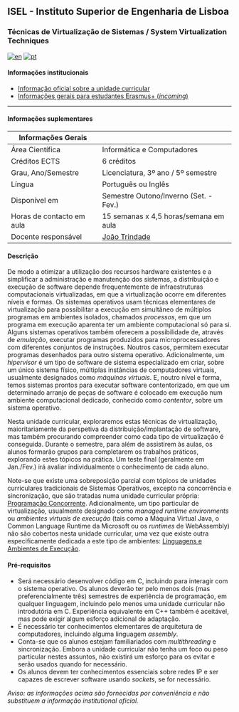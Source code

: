 ## ISEL - Instituto Superior de Engenharia de Lisboa
### Técnicas de Virtualização de Sistemas / System Virtualization Techniques
[![en](https://img.shields.io/badge/lang-en-red.svg)](https://github.com/isel-leic-tvs/info/blob/main/README.md)
[![pt](https://img.shields.io/badge/lang-pt-green.svg)](https://github.com/isel-leic-tvs/info/blob/main/README.pt.md)

#### Informações institucionais
* [Informação oficial sobre a unidade curricular](https://www.isel.pt/leic/tecnicas-de-virtualizacao-de-sistemas)
* [Informações gerais para estudantes Erasmus+ (*incoming*)](https://www.isel.pt/ensino/programas-de-mobilidade/erasmus-alunos-incoming/informacoes-gerais)

---

#### Informações suplementares

| Informações Gerais        |                                               |
|---------------------------|-----------------------------------------------|
| Área Científica           | Informática e Computadores                    |
| Créditos ECTS             | 6 créditos                                    |
| Grau, Ano/Semestre        | Licenciatura, 3º ano / 5º semestre            |
| Língua                    | Português ou Inglês                           |
| Disponível em             | Semestre Outono/Inverno (Set. - Fev.)         |
| Horas de contacto em aula | 15 semanas x 4,5 horas/semana em aula         |
| Docente responsável       | [João Trindade](mailto:joao.trindade@isel.pt) |

#### Descrição
De modo a otimizar a utilização dos recursos hardware existentes e a simplificar a administração e manutenção dos sistemas, a distribuição e execução de software depende frequentemente de infraestruturas computacionais virtualizadas, em que a virtualização ocorre em diferentes níveis e formas. Os sistemas operativos usam técnicas elementares de virtualização para possibilitar a execução em simultâneo de múltiplos programas em ambientes isolados, chamados *processos*, em que um programa em execução aparenta ter um ambiente computacional só para si. Alguns sistemas operativos também oferecem a possibilidade de, através de *emulação*, executar programas produzidos para microprocessadores com diferentes conjuntos de instruções. Noutros casos, permitem executar programas desenhados para outro sistema operativo. Adicionalmente, um *hipervisor* é um tipo de software de sistema especializado em criar, sobre um único sistema físico, múltiplas instâncias de computadores virtuais, usualmente designados como *máquinas virtuais*. E, noutro nível e forma, temos sistemas prontos para executar software contentorizado, em que um determinado arranjo de peças de software é colocado em execução num ambiente computacional dedicado, conhecido como *contentor*, sobre um sistema operativo.

Nesta unidade curricular, exploraremos estas técnicas de virtualização, maioritariamente da perspetiva da distribuição/implantação de software, mas também procurando compreender como cada tipo de virtualização é conseguida. Durante o semestre, para além de assistirem às aulas, os alunos formarão grupos para completarem os trabalhos práticos, explorando estes tópicos na prática. Um teste final (geralmente em Jan./Fev.) irá avaliar individualmente o conhecimento de cada aluno.

Note-se que existe uma sobreposição parcial com tópicos de unidades curriculares tradicionais de Sistemas Operativos, excepto na concorrência e sincronização, que são tratadas numa unidade curricular própria: [Programação Concorrente](https://www.isel.pt/leic/programacao-concorrente). Adicionalmente, um tipo particular de virtualização, usualmente designado como *managed runtime environments* ou *ambientes virtuais de execução* (tais como a Máquina Virtual Java, o Common Language Runtime da Microsoft ou os *runtimes* de WebAssembly) não são cobertos nesta unidade curricular, uma vez que existe outra especificamente dedicada a este tipo de ambientes: [Linguagens e Ambientes de Execução](https://github.com/isel-leic-ave/info/blob/main/README.pt.md).

#### Pré-requisitos
* Será necessário desenvolver código em C, incluindo para interagir com o sistema operativo. Os alunos deverão ter pelo menos dois (mas preferencialmente três) semestres de experiência de programação, em qualquer linguagem, incluindo pelo menos uma unidade curricular não introdutória em C. Experiência equivalente em C++ também é aceitável, mas pode exigir algum esforço adicional de adaptação.
* É necessário ter conhecimentos elementares de arquitetura de computadores, incluindo alguma linguagem *assembly*.
* Conta-se que os alunos estejam familiariados com *multithreading* e sincronização. Embora a unidade curricular não tenha um foco ou peso particular nestes assuntos, não existirá um esforço para os evitar e serão usados quando for necessário.
* Os alunos devem ter conhecimentos essenciais sobre redes IP e ser capazes de escrever software usando *sockets*, se for necessário.

*Aviso: as informações acima são fornecidas por conveniência e não substituem a informação institutional oficial.*
